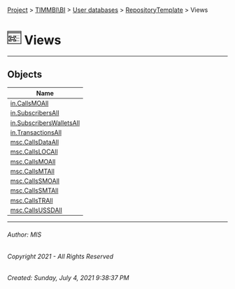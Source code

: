 #### 

[Project](../../../../index.md) > [TIMMBI\\BI](../../../index.md) > [User databases](../../index.md) > [RepositoryTemplate](../index.md) > Views

# ![Views](../../../../Images/View32.png) Views

---

## <a name="#objects"></a>Objects

| Name |
|---|
| [in.CallsMOAll](CallsMOAll.md) |
| [in.SubscribersAll](SubscribersAll.md) |
| [in.SubscribersWalletsAll](SubscribersWalletsAll.md) |
| [in.TransactionsAll](TransactionsAll.md) |
| [msc.CallsDataAll](CallsDataAll.md) |
| [msc.CallsLOCAll](CallsLOCAll.md) |
| [msc.CallsMOAll](CallsMOAll_001i.md) |
| [msc.CallsMTAll](CallsMTAll.md) |
| [msc.CallsSMOAll](CallsSMOAll.md) |
| [msc.CallsSMTAll](CallsSMTAll.md) |
| [msc.CallsTRAll](CallsTRAll.md) |
| [msc.CallsUSSDAll](CallsUSSDAll.md) |


---

###### Author:  MIS

###### Copyright 2021 - All Rights Reserved

###### Created: Sunday, July 4, 2021 9:38:37 PM


